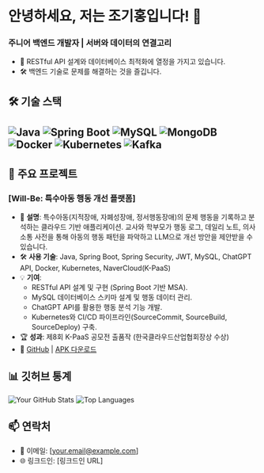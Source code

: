 # 안녕하세요, 저는 조기홍입니다! 👋
### 주니어 백엔드 개발자 | 서버와 데이터의 연결고리
- 🌱 RESTful API 설계와 데이터베이스 최적화에 열정을 가지고 있습니다.
- 🛠️ 백엔드 기술로 문제를 해결하는 것을 즐깁니다.

## 🛠️ 기술 스택
![Java](https://img.shields.io/badge/-Java-007396?style=flat-square&logo=java)
![Spring Boot](https://img.shields.io/badge/-Spring%20Boot-6DB33F?style=flat-square&logo=spring)
![MySQL](https://img.shields.io/badge/-MySQL-4479A1?style=flat-square&logo=mysql)
![MongoDB](https://img.shields.io/badge/-MongoDB-47A248?style=flat-square&logo=mongodb)
![Docker](https://img.shields.io/badge/-Docker-2496ED?style=flat-square&logo=docker)
![Kubernetes](https://img.shields.io/badge/-Kubernetes-326CE5?style=flat-square&logo=kubernetes)
![Kafka](https://img.shields.io/badge/-Kafka-231F20?style=flat-square&logo=apache-kafka)
---
## 🚀 주요 프로젝트

### **[Will-Be: 특수아동 행동 개선 플랫폼]**  
- 📝 **설명**: 특수아동(지적장애, 자폐성장애, 정서행동장애)의 문제 행동을 기록하고 분석하는 클라우드 기반 애플리케이션. 교사와 학부모가 행동 로그, 데일리 노트, 의사소통 사전을 통해 아동의 행동 패턴을 파악하고 LLM으로 개선 방안을 제안받을 수 있습니다.  
- 🛠️ **사용 기술**: Java, Spring Boot, Spring Security, JWT, MySQL, ChatGPT API, Docker, Kubernetes, NaverCloud(K-PaaS)  
- 💡 **기여**:  
  - RESTful API 설계 및 구현 (Spring Boot 기반 MSA).  
  - MySQL 데이터베이스 스키마 설계 및 행동 데이터 관리.  
  - ChatGPT API를 활용한 행동 분석 기능 개발.  
  - Kubernetes와 CI/CD 파이프라인(SourceCommit, SourceBuild, SourceDeploy) 구축.  
- 🏆 **성과**: 제8회 K-PaaS 공모전 출품작 (한국클라우드산업협회장상 수상)  
- 🔗 [GitHub](https://github.com/gihongjo/TeamA) | [APK 다운로드](https://drive.google.com/file/d/1LQ47RjRqX73JRwM--bDuj_z_4ilDkj1X/view?usp=drive_link)



## 📊 깃허브 통계
![Your GitHub Stats](https://github-readme-stats.vercel.app/api?username=gihongjo&show_icons=true&theme=radical)
![Top Languages](https://github-readme-stats.vercel.app/api/top-langs/?username=gihongjo&layout=compact&theme=radical)

## 📫 연락처
- 📧 이메일: [your.email@example.com]
- 🌐 링크드인: [링크드인 URL]

